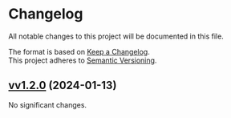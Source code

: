 # Changelog

All notable changes to this project will be documented in this file.

The format is based on [Keep a Changelog](http://keepachangelog.com/en/1.0.0/).<br/>
This project adheres to [Semantic Versioning](http://semver.org/spec/v2.0.0.html).

<!-- insertion marker -->

## [vv1.2.0](https://github.com/Qwizi/sharkservers-api/tree/vv1.2.0) (2024-01-13)


No significant changes.
